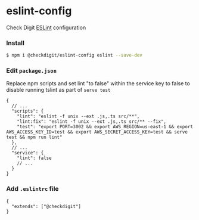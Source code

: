 # eslint-config

Check Digit [ESLint](https://eslint.org/) configuration

### Install

```bash
$ npm i @checkdigit/eslint-config eslint --save-dev
```

### Edit `package.json`
Replace npm scripts and set lint "to false" within the service key to false to disable running tslint as part of `serve test`
```jsonc
{
  // ...
  "scripts": {
    "lint": "eslint -f unix --ext .js,.ts src/**",
    "lint:fix": "eslint -f unix --ext .js,.ts src/** --fix",
    "test": "export PORT=3002 && export AWS_REGION=us-east-1 && export AWS_ACCESS_KEY_ID=test && export AWS_SECRET_ACCESS_KEY=test && serve test && npm run lint"
  },
  // ...
  "service": {
    "lint": false
    // ...
  }
}
```

### Add `.eslintrc` file

```jsonc
{
  "extends": ["@checkdigit"]
}
```
